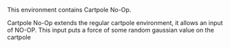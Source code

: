 This environment contains Cartpole No-Op.

Cartpole No-Op extends the regular cartpole environment, it allows an input of NO-OP. This input puts a force of some random gaussian value on the cartpole